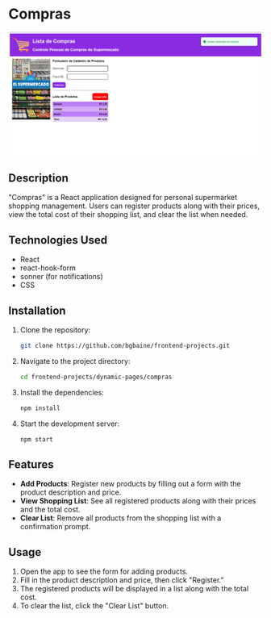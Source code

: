 # Compras
<div>
    <img src="../../media/compras.PNG">
</div>

## Description

"Compras" is a React application designed for personal supermarket shopping management. Users can register products along with their prices, view the total cost of their shopping list, and clear the list when needed.

## Technologies Used

- React
- react-hook-form
- sonner (for notifications)
- CSS

## Installation

1. Clone the repository:
   ```bash
   git clone https://github.com/bgbaine/frontend-projects.git
   ```

2. Navigate to the project directory:
   ```bash
   cd frontend-projects/dynamic-pages/compras
   ```

3. Install the dependencies:
   ```bash
   npm install
   ```

4. Start the development server:
   ```bash
   npm start
   ```

## Features

- **Add Products**: Register new products by filling out a form with the product description and price.
- **View Shopping List**: See all registered products along with their prices and the total cost.
- **Clear List**: Remove all products from the shopping list with a confirmation prompt.

## Usage

1. Open the app to see the form for adding products.
2. Fill in the product description and price, then click "Register."
3. The registered products will be displayed in a list along with the total cost.
4. To clear the list, click the "Clear List" button.